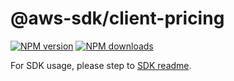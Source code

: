 # @aws-sdk/client-pricing

[![NPM version](https://img.shields.io/npm/v/@aws-sdk/client-pricing/beta.svg)](https://www.npmjs.com/package/@aws-sdk/client-pricing)
[![NPM downloads](https://img.shields.io/npm/dm/@aws-sdk/client-pricing.svg)](https://www.npmjs.com/package/@aws-sdk/client-pricing)

For SDK usage, please step to [SDK readme](https://github.com/aws/aws-sdk-js-v3).
